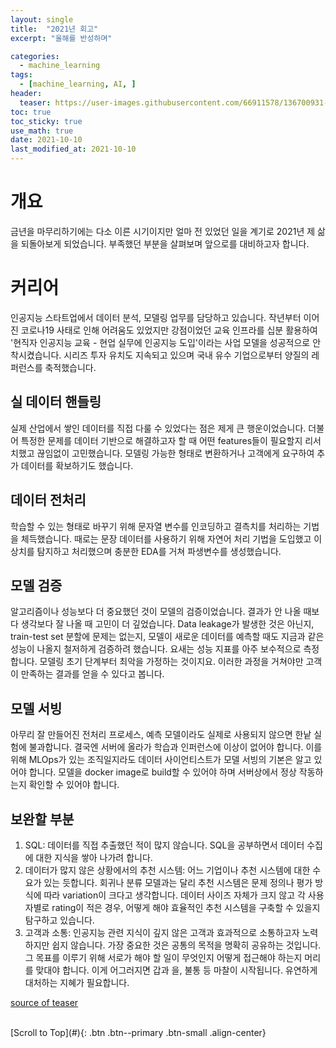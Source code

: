 ```yaml
---
layout: single
title:  "2021년 회고"
excerpt: "올해를 반성하며"

categories:
  - machine_learning
tags:
  - [machine_learning, AI, ]
header:
  teaser: https://user-images.githubusercontent.com/66911578/136700931-d5aa8310-f16b-4f9f-a943-daf0e73272d6.jpg
toc: true
toc_sticky: true
use_math: true
date: 2021-10-10
last_modified_at: 2021-10-10
---
```

# 개요

금년을 마무리하기에는 다소 이른 시기이지만 얼마 전 있었던 일을 계기로 2021년 제 삶을 되돌아보게 되었습니다. 부족했던 부분을 살펴보며 앞으로를 대비하고자 합니다.

# 커리어

인공지능 스타트업에서 데이터 분석, 모델링 업무를 담당하고 있습니다. 작년부터 이어진 코로나19 사태로 인해 어려움도 있었지만 강점이었던 교육 인프라를 십분 활용하여 '현직자 인공지능 교육 - 현업 실무에 인공지능 도입'이라는 
사업 모델을 성공적으로 안착시켰습니다. 시리즈 투자 유치도 지속되고 있으며 국내 유수 기업으로부터 양질의 레퍼런스를 축적했습니다.

## 실 데이터 핸들링
실제 산업에서 쌓인 데이터를 직접 다룰 수 있었다는 점은 제게 큰 행운이었습니다. 더불어 특정한 문제를 데이터 기반으로 해결하고자 할 때 어떤 features들이 필요할지 리서치했고 끊임없이 고민했습니다. 모델링 가능한 형태로 
변환하거나 고객에게 요구하여 추가 데이터를 확보하기도 했습니다.

## 데이터 전처리
학습할 수 있는 형태로 바꾸기 위해 문자열 변수를 인코딩하고 결측치를 처리하는 기법을 체득했습니다. 때로는 문장 데이터를 사용하기 위해 자연어 처리 기법을 도입했고 이상치를 탐지하고 처리했으며 충분한 EDA를 거쳐 파생변수를 
생성했습니다.

## 모델 검증
알고리즘이나 성능보다 더 중요했던 것이 모델의 검증이었습니다. 결과가 안 나올 때보다 생각보다 잘 나올 때 고민이 더 깊었습니다. Data leakage가 발생한 것은 아닌지, train-test set 분할에 문제는 없는지, 모델이 새로운 
데이터를 예측할 때도 지금과 같은 성능이 나올지 철저하게 검증하려 했습니다. 요새는 성능 지표를 아주 보수적으로 측정합니다. 모델링 초기 단계부터 최악을 가정하는 것이지요. 이러한 과정을 거쳐야만 고객이 만족하는 결과를 얻을 
수 있다고 봅니다.

## 모델 서빙
아무리 잘 만들어진 전처리 프로세스, 예측 모델이라도 실제로 사용되지 않으면 한낱 실험에 불과합니다. 결국엔 서버에 올라가 학습과 인퍼런스에 이상이 없어야 합니다. 이를 위해 MLOps가 있는 조직일지라도 데이터 사이언티스트가 
모델 서빙의 기본은 알고 있어야 합니다. 모델을 docker image로 build할 수 있어야 하며 서버상에서 정상 작동하는지 확인할 수 있어야 합니다.

## 보완할 부분
1. SQL: 데이터를 직접 추출했던 적이 많지 않습니다. SQL을 공부하면서 데이터 수집에 대한 지식을 쌓아 나가려 합니다.  
2. 데이터가 많지 않은 상황에서의 추천 시스템: 어느 기업이나 추천 시스템에 대한 수요가 있는 듯합니다. 회귀나 분류 모델과는 달리 추천 시스템은 문제 정의나 평가 방식에 따라 variation이 크다고 생각합니다. 데이터 사이즈 
자체가 크지 않고 각 사용자별로 rating이 적은 경우, 어떻게 해야 효율적인 추천 시스템을 구축할 수 있을지 탐구하고 있습니다.  
3. 고객과 소통: 인공지능 관련 지식이 깊지 않은 고객과 효과적으로 소통하고자 노력하지만 쉽지 않습니다. 가장 중요한 것은 공통의 목적을 명확히 공유하는 것입니다. 그 목표를 이루기 위해 서로가 해야 할 일이 무엇인지 어떻게 접근해야 
하는지 머리를 맞대야 합니다. 이게 어그러지면 갑과 을, 불통 등 마찰이 시작됩니다. 유연하게 대처하는 지혜가 필요합니다.

[source of teaser](https://unsplash.com/photos/VUBNmSyzAqM?utm_source=unsplash&utm_medium=referral&utm_content=creditShareLink)
<br>

<br />
[Scroll to Top](#){: .btn .btn--primary .btn-small .align-center}
